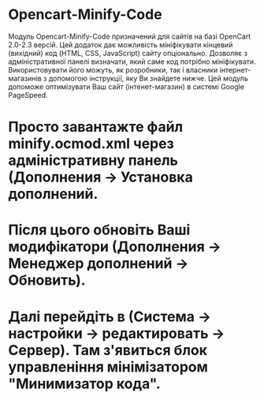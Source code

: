 # Opencart-Minify-Code
Модуль Opencart-Minify-Code призначений для сайтів на базі OpenCart 2.0-2.3 версій. Цей додаток дає можливість мініфікувати кінцевий (вихідний) код (HTML, CSS, JavaScript) сайту опціонально. Дозволяє з адміністративної панелі визначати, який саме код потрібно мініфікувати. Використовувати його можуть, як розробники, так і власники інтернет-магазинів з допомогою інструкції, яку Ви знайдете нижче. Цей модуль допоможе оптимізувати Ваш сайт (інтенет-магазин) в системі Google PageSpeed.

# Просто завантажте файл minify.ocmod.xml через адміністративну панель (Дополнения -> Установка дополнений.
# Після цього обновіть Ваші модифікатори (Дополнения -> Менеджер дополнений -> Обновить).
# Далі перейдіть в (Система -> настройки -> редактировать -> Сервер). Там з'явиться блок управленіння мінімізатором "Минимизатор кода".
